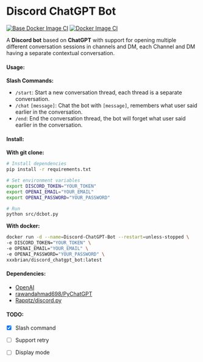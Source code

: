# Discord ChatGPT Bot

[![Base Docker Image CI](https://github.com/xxxbrian/Discord-ChatGPT-Bot/actions/workflows/base-image.yml/badge.svg)](https://github.com/xxxbrian/Discord-ChatGPT-Bot/actions/workflows/base-image.yml) [![Docker Image CI](https://github.com/xxxbrian/Discord-ChatGPT-Bot/actions/workflows/docker-image.yml/badge.svg)](https://github.com/xxxbrian/Discord-ChatGPT-Bot/actions/workflows/docker-image.yml)

A **Discord bot** based on **ChatGPT** with support for opening multiple different conversation sessions in channels and DM, each Channel and DM having a separate contextual conversation.



#### Usage:

**Slash Commands:**

- `/start`: Start a new conversation thread, each thread is a separate conversation.
- `/chat` `[message]`: Chat the bot with `[message]`, remembers what user said earlier in the conversation.
- `/end`: End the conversation thread, the bot will forget what user said earlier in the conversation.



#### Install:

**With git clone:**

```bash
# Install dependencies
pip install -r requirements.txt

# Set environment variables
export DISCORD_TOKEN="YOUR_TOKEN"
export OPENAI_EMAIL="YOUR_EMAIL"
export OPENAI_PASSWORD="YOUR_PASSWORD"

# Run
python src/dcbot.py
```

**With docker:**

```bash
docker run -d --name=Discord-ChatGPT-Bot --restart=unless-stopped \
-e DISCORD_TOKEN="YOUR_TOKEN" \
-e OPENAI_EMAIL="YOUR_EMAIL" \
-e OPENAI_PASSWORD="YOUR_PASSWORD" \
xxxbrian/discord_chatgpt_bot:latest
```



#### Dependencies:

- [OpenAI](https://chat.openai.com/)
- [rawandahmad698/PyChatGPT](https://github.com/rawandahmad698/PyChatGPT)
- [Rapptz/discord.py](https://github.com/Rapptz/discord.py)



#### TODO:

- [x] Slash command
- [ ] Support retry
- [ ] Display mode

